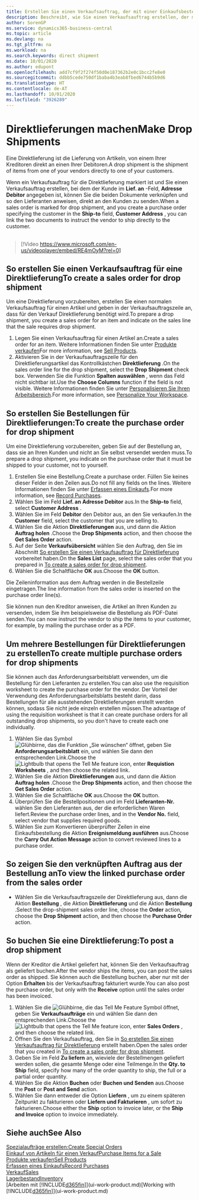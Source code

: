 ```yaml
---
title: Erstellen Sie einen Verkaufsauftrag, der mit einer Einkaufsbestellung für eine direkte Lieferung verknüpft ist | Microsoft Docs
description: Beschreibt, wie Sie einen Verkaufsauftrag erstellen, der mit einer Bestellung verknüpft ist, um sicherzustellen, dass die Artikel vom Kreditor direkt an den Debitor versendet werden
author: SorenGP
ms.service: dynamics365-business-central
ms.topic: article
ms.devlang: na
ms.tgt_pltfrm: na
ms.workload: na
ms.search.keywords: direct shipment
ms.date: 10/01/2020
ms.author: edupont
ms.openlocfilehash: add7cf9f2f274f50d0e187362b2e0c1bcc2fe8e0
ms.sourcegitcommit: ddbb5cede750df1baba4b3eab8fbed6744b5b9d6
ms.translationtype: HT
ms.contentlocale: de-AT
ms.lasthandoff: 10/01/2020
ms.locfileid: "3926289"
---
```

# <a name="make-drop-shipments"></a><span data-ttu-id="751bf-103">Direktlieferungen machen</span><span class="sxs-lookup"><span data-stu-id="751bf-103">Make Drop Shipments</span></span>

<span data-ttu-id="751bf-104">Eine Direktlieferung ist die Lieferung von Artikeln, von einem Ihrer Kreditoren direkt an einen Ihrer Debitoren.</span><span class="sxs-lookup"><span data-stu-id="751bf-104">A drop shipment is the shipment of items from one of your vendors directly to one of your customers.</span></span>

<span data-ttu-id="751bf-105">Wenn ein Verkaufsauftrag für die Direktlieferung markiert ist und Sie einen Verkaufsauftrag erstellen, bei dem der Kunde im **Lief. an** -Feld, **Adresse Debitor** angegeben ist, können Sie die beiden Dokumente verknüpfen und so den Lieferanten anweisen, direkt an den Kunden zu senden.</span><span class="sxs-lookup"><span data-stu-id="751bf-105">When a sales order is marked for drop shipment, and you create a purchase order specifying the customer in the **Ship-to** field, **Customer Address** , you can link the two documents to instruct the vendor to ship directly to the customer.</span></span>
<br><br>  
  
> [!Video https://www.microsoft.com/en-us/videoplayer/embed/RE4mOyM?rel=0]

## <a name="to-create-a-sales-order-for-drop-shipment"></a><span data-ttu-id="751bf-106">So erstellen Sie einen Verkaufsauftrag für eine Direktlieferung</span><span class="sxs-lookup"><span data-stu-id="751bf-106">To create a sales order for drop shipment</span></span>

<span data-ttu-id="751bf-107">Um eine Direktlieferung vorzubereiten, erstellen Sie einen normalen Verkaufsauftrag für einen Artikel und geben in der Verkaufsauftragszeile an, dass für den Verkauf Direktlieferung benötigt wird.</span><span class="sxs-lookup"><span data-stu-id="751bf-107">To prepare a drop shipment, you create a sales order for an item and indicate on the sales line that the sale requires drop shipment.</span></span>

1. <span data-ttu-id="751bf-108">Legen Sie einen Verkaufsauftrag für einen Artikel an.</span><span class="sxs-lookup"><span data-stu-id="751bf-108">Create a sales order for an item.</span></span> <span data-ttu-id="751bf-109">Weitere Informationen finden Sie unter [Produkte verkaufen](sales-how-sell-products.md)</span><span class="sxs-lookup"><span data-stu-id="751bf-109">For more information, see [Sell Products](sales-how-sell-products.md).</span></span>
2. <span data-ttu-id="751bf-110">Aktivieren Sie in der Verkaufsauftragszeile für den Direktlieferungsartikel das Kontrollkästchen **Direktlieferung** .</span><span class="sxs-lookup"><span data-stu-id="751bf-110">On the sales order line for the drop shipment, select the **Drop Shipment** check box.</span></span> <span data-ttu-id="751bf-111">Verwenden Sie die Funktion **Spalten auswählen** , wenn das Feld nicht sichtbar ist.</span><span class="sxs-lookup"><span data-stu-id="751bf-111">Use the **Choose Columns** function if the field is not visible.</span></span> <span data-ttu-id="751bf-112">Weitere Informationen finden Sie unter [Personalisieren Sie Ihren Arbeitsbereich](ui-personalization-user.md).</span><span class="sxs-lookup"><span data-stu-id="751bf-112">For more information, see [Personalize Your Workspace](ui-personalization-user.md).</span></span>

## <a name="to-create-the-purchase-order-for-drop-shipment"></a><span data-ttu-id="751bf-113">So erstellen Sie Bestellungen für Direktlieferungen:</span><span class="sxs-lookup"><span data-stu-id="751bf-113">To create the purchase order for drop shipment</span></span>

<span data-ttu-id="751bf-114">Um eine Direktlieferung vorzubereiten, geben Sie auf der Bestellung an, dass sie an Ihren Kunden und nicht an Sie selbst versendet werden muss.</span><span class="sxs-lookup"><span data-stu-id="751bf-114">To prepare a drop shipment, you indicate on the purchase order that it must be shipped to your customer, not to yourself.</span></span>

1. <span data-ttu-id="751bf-115">Erstellen Sie eine Bestellung.</span><span class="sxs-lookup"><span data-stu-id="751bf-115">Create a purchase order.</span></span> <span data-ttu-id="751bf-116">Füllen Sie keines dieser Felder in den Zeilen aus.</span><span class="sxs-lookup"><span data-stu-id="751bf-116">Do not fill any fields on the lines.</span></span> <span data-ttu-id="751bf-117">Weitere Informationen finden Sie unter [Erfassen eines Einkaufs](purchasing-how-record-purchases.md).</span><span class="sxs-lookup"><span data-stu-id="751bf-117">For more information, see [Record Purchases](purchasing-how-record-purchases.md).</span></span>
2. <span data-ttu-id="751bf-118">Wählen Sie im Feld **Lief. an** **Adresse Debitor** aus.</span><span class="sxs-lookup"><span data-stu-id="751bf-118">In the **Ship-to** field, select **Customer Address** .</span></span>
3. <span data-ttu-id="751bf-119">Wählen Sie im Feld **Debitor** den Debitor aus, an den Sie verkaufen.</span><span class="sxs-lookup"><span data-stu-id="751bf-119">In the **Customer** field, select the customer that you are selling to.</span></span>
4. <span data-ttu-id="751bf-120">Wählen Sie die Aktion **Direktlieferungen** aus, und dann die Aktion **Auftrag holen** .</span><span class="sxs-lookup"><span data-stu-id="751bf-120">Choose the **Drop Shipments** action, and then choose the **Get Sales Order** action.</span></span>
5. <span data-ttu-id="751bf-121">Auf der Seite **Verkaufsübersicht** wählen Sie den Auftrag, den Sie im Abschnitt [So erstellen Sie einen Verkaufsauftrag für Direktlieferung](sales-how-drop-shipment.md#to-create-a-sales-order-for-drop-shipment) vorbereitet haben.</span><span class="sxs-lookup"><span data-stu-id="751bf-121">On the **Sales List** page, select the sales order that you prepared in [To create a sales order for drop shipment](sales-how-drop-shipment.md#to-create-a-sales-order-for-drop-shipment).</span></span>
6. <span data-ttu-id="751bf-122">Wählen Sie die Schaltfläche **OK** aus.</span><span class="sxs-lookup"><span data-stu-id="751bf-122">Choose the **OK** button.</span></span>

<span data-ttu-id="751bf-123">Die Zeileninformation aus dem Auftrag werden in die Bestellzeile eingetragen.</span><span class="sxs-lookup"><span data-stu-id="751bf-123">The line information from the sales order is inserted on the purchase order line(s).</span></span>

<span data-ttu-id="751bf-124">Sie können nun den Kreditor anweisen, die Artikel an Ihren Kunden zu versenden, indem Sie ihm beispielsweise die Bestellung als PDF-Datei senden.</span><span class="sxs-lookup"><span data-stu-id="751bf-124">You can now instruct the vendor to ship the items to your customer, for example, by mailing the purchase order as a PDF.</span></span>     

## <a name="to-create-multiple-purchase-orders-for-drop-shipments"></a><span data-ttu-id="751bf-125">Um mehrere Bestellungen für Direktlieferungen zu erstellen</span><span class="sxs-lookup"><span data-stu-id="751bf-125">To create multiple purchase orders for drop shipments</span></span>

<span data-ttu-id="751bf-126">Sie können auch das Anforderungsarbeitsblatt verwenden, um die Bestellung für den Lieferanten zu erstellen.</span><span class="sxs-lookup"><span data-stu-id="751bf-126">You can also use the requisition worksheet to create the purchase order for the vendor.</span></span> <span data-ttu-id="751bf-127">Der Vorteil der Verwendung des Anforderungsarbeitsblatts besteht darin, dass Bestellungen für alle ausstehenden Direktlieferungen erstellt werden können, sodass Sie nicht jede einzeln erstellen müssen.</span><span class="sxs-lookup"><span data-stu-id="751bf-127">The advantage of using the requisition worksheet is that it can create purchase orders for all outstanding drop shipments, so you don't have to create each one individually.</span></span>

1. <span data-ttu-id="751bf-128">Wählen Sie das Symbol ![Glühbirne, das die Funktion „Sie wünschen“ öffnet](media/ui-search/search_small.png "Tell Me-Funktion"), geben Sie **Anforderungsarbeitsblatt** ein, und wählen Sie dann den entsprechenden Link.</span><span class="sxs-lookup"><span data-stu-id="751bf-128">Choose the ![Lightbulb that opens the Tell Me feature](media/ui-search/search_small.png "Tell me what you want to do") icon, enter **Requistion Worksheets** , and then choose the related link.</span></span>
2. <span data-ttu-id="751bf-129">Wählen Sie die Aktion **Direktlieferungen** aus, und dann die Aktion **Auftrag holen** .</span><span class="sxs-lookup"><span data-stu-id="751bf-129">Choose the **Drop Shipments** action, and then choose the **Get Sales Order** action.</span></span>
3. <span data-ttu-id="751bf-130">Wählen Sie die Schaltfläche **OK** aus.</span><span class="sxs-lookup"><span data-stu-id="751bf-130">Choose the **OK** button.</span></span>
4. <span data-ttu-id="751bf-131">Überprüfen Sie die Bestellpositionen und im Feld **Lieferanten-Nr.** wählen Sie den Lieferanten aus, der die erforderlichen Waren liefert.</span><span class="sxs-lookup"><span data-stu-id="751bf-131">Review the purchase order lines, and in the **Vendor No.** field, select vendor that supplies required goods.</span></span> 
5. <span data-ttu-id="751bf-132">Wählen Sie zum Konvertieren überprüfter Zeilen in eine Einkaufsbestellung die Aktion **Ereignismeldung ausführen** aus.</span><span class="sxs-lookup"><span data-stu-id="751bf-132">Choose the **Carry Out Action Message** action to convert reviewed lines to a purchase order.</span></span>

## <a name="to-view-the-linked-purchase-order-from-the-sales-order"></a><span data-ttu-id="751bf-133">So zeigen Sie den verknüpften Auftrag aus der Bestellung an</span><span class="sxs-lookup"><span data-stu-id="751bf-133">To view the linked purchase order from the sales order</span></span>

* <span data-ttu-id="751bf-134">Wählen Sie die Verkaufsauftragszeile der Direktlieferung aus, dann die Aktion **Bestellung** , die Aktion **Direktlieferung** und die Aktion **Bestellung** .</span><span class="sxs-lookup"><span data-stu-id="751bf-134">Select the drop-shipment sales order line, choose the **Order** action, choose the **Drop Shipment** action, and then choose the **Purchase Order** action.</span></span>

## <a name="to-post-a-drop-shipment"></a><span data-ttu-id="751bf-135">So buchen Sie eine Direktlieferung:</span><span class="sxs-lookup"><span data-stu-id="751bf-135">To post a drop shipment</span></span>

<span data-ttu-id="751bf-136">Wenn der Kreditor die Artikel geliefert hat, können Sie den Verkaufsauftrag als geliefert buchen.</span><span class="sxs-lookup"><span data-stu-id="751bf-136">After the vendor ships the items, you can post the sales order as shipped.</span></span> <span data-ttu-id="751bf-137">Sie können auch die Bestellung buchen, aber nur mit der Option **Erhalten** bis der Verkaufsauftrag fakturiert wurde.</span><span class="sxs-lookup"><span data-stu-id="751bf-137">You can also post the purchase order, but only with the **Receive** option until the sales order has been invoiced.</span></span>

1. <span data-ttu-id="751bf-138">Wählen Sie die ![Glühbirne, die das Tell Me Feature](media/ui-search/search_small.png "Tell Me-Funktion") Symbol öffnet, geben Sie **Verkaufsaufträge** ein und wählen Sie dann den entsprechenden Link.</span><span class="sxs-lookup"><span data-stu-id="751bf-138">Choose the ![Lightbulb that opens the Tell Me feature](media/ui-search/search_small.png "Tell me what you want to do") icon, enter **Sales Orders** , and then choose the related link.</span></span>
2. <span data-ttu-id="751bf-139">Öffnen Sie den Verkaufsauftrag, den Sie in [So erstellen Sie einen Verkaufsauftrag für Direktlieferung](#to-create-a-sales-order-for-drop-shipment) erstellt haben.</span><span class="sxs-lookup"><span data-stu-id="751bf-139">Open the sales order that you created in [To create a sales order for drop shipment](#to-create-a-sales-order-for-drop-shipment).</span></span>
3. <span data-ttu-id="751bf-140">Geben Sie im Feld **Zu liefern** an, wieviele der Bestellmengen geliefert werden sollen, die gesamte Menge oder eine Teilmenge.</span><span class="sxs-lookup"><span data-stu-id="751bf-140">In the **Qty. to Ship** field, specify how many of the order quantity to ship, the full or a partial order quantity.</span></span>
4. <span data-ttu-id="751bf-141">Wählen Sie die Aktion **Buchen** oder **Buchen und Senden** aus.</span><span class="sxs-lookup"><span data-stu-id="751bf-141">Choose the **Post** or **Post and Send** action.</span></span>
5. <span data-ttu-id="751bf-142">Wählen Sie dann entweder die Option **Liefern** , um zu einem späteren Zeitpunkt zu fakturieren oder **Liefern und Fakturieren** , um sofort zu fakturieren.</span><span class="sxs-lookup"><span data-stu-id="751bf-142">Choose either the **Ship** option to invoice later, or the **Ship and Invoice** option to invoice immediately.</span></span>

## <a name="see-also"></a><span data-ttu-id="751bf-143">Siehe auch</span><span class="sxs-lookup"><span data-stu-id="751bf-143">See Also</span></span>

[<span data-ttu-id="751bf-144">Spezialaufträge erstellen:</span><span class="sxs-lookup"><span data-stu-id="751bf-144">Create Special Orders</span></span>](sales-how-to-create-special-orders.md)  
[<span data-ttu-id="751bf-145">Einkauf von Artikeln für einen Verkauf</span><span class="sxs-lookup"><span data-stu-id="751bf-145">Purchase Items for a Sale</span></span>](purchasing-how-purchase-products-sale.md)  
[<span data-ttu-id="751bf-146">Produkte verkaufen</span><span class="sxs-lookup"><span data-stu-id="751bf-146">Sell Products</span></span>](sales-how-sell-products.md)  
[<span data-ttu-id="751bf-147">Erfassen eines Einkaufs</span><span class="sxs-lookup"><span data-stu-id="751bf-147">Record Purchases</span></span>](purchasing-how-record-purchases.md)  
[<span data-ttu-id="751bf-148">Verkauf</span><span class="sxs-lookup"><span data-stu-id="751bf-148">Sales</span></span>](sales-manage-sales.md)  
[<span data-ttu-id="751bf-149">Lagerbestand</span><span class="sxs-lookup"><span data-stu-id="751bf-149">Inventory</span></span>](inventory-manage-inventory.md)  
<span data-ttu-id="751bf-150">[Arbeiten mit [!INCLUDE[d365fin](includes/d365fin_md.md)]](ui-work-product.md)</span><span class="sxs-lookup"><span data-stu-id="751bf-150">[Working with [!INCLUDE[d365fin](includes/d365fin_md.md)]](ui-work-product.md)</span></span>
